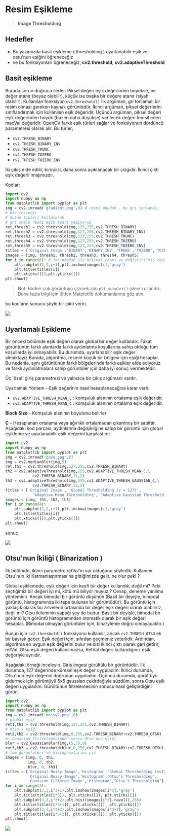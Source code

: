# Resim Eşikleme

> **Image Thresholding**

## Hedefler

- Bu yazımızda basit eşikleme \( thresholding \) uyarlanabilir eşik ve otsu'nun eşiğini
  öğreneceğiz
- ve bu fonksiyonları öğreneceğiz, **cv2.threshold**, **cv2.adaptiveThreshold**

## Basit eşikleme

Burada sorun doğruca ilerler. Piksel değeri eşik değerinden büyükse, bir değer atanır
\(beyaz olabilir\), küçük ise başka bir değere atanır \(siyah olabilir\). Kullanılan
fonksiyon `cv2.threshold()` İlk argüman, gri tonlamalı bir resim olması gereken kaynak
görüntüdür. İkinci argüman, piksel değerlerini sınıflandırmak için kullanılan eşik
değeridir. Üçüncü argüman, piksel değeri eşik değerinden büyük \(bazen daha düşükse\)
verilecek değeri temsil eden maxVal değeridir. OpenCV farklı eşik türleri sağlar ve
fonksiyonun dördüncü parametresi olarak alır. Bu türler;

- `cv2.THRESH_BINARY`
- `cv2.THRESH_BINARY_INV`
- `cv2.THRESH_TRUNC`
- `cv2.THRESH_TOZERO`
- `cv2.THRESH_TOZERO_INV`

İki çıkış elde edilir, birincisi, daha sonra açıklanacak bir çizgidir. İkinci çıktı eşik
değerli imajımızdır.

Kodlar:

```python
import cv2
import numpy as np
from matplotlib import pyplot as plt
img = cv2.imread('gradient.png',0) # resmi okuduk , bu gri tonlamalı
# bir resindir
# bütün tipleri kullanarak
# gri skala resmi eşik ayarı yapıyoruz
ret,thresh1 = cv2.threshold(img,127,255,cv2.THRESH_BINARY)
ret,thresh2 = cv2.threshold(img,127,255,cv2.THRESH_BINARY_INV)
ret,thresh3 = cv2.threshold(img,127,255,cv2.THRESH_TRUNC)
ret,thresh4 = cv2.threshold(img,127,255,cv2.THRESH_TOZERO)
ret,thresh5 = cv2.threshold(img,127,255,cv2.THRESH_TOZERO_INV)
titles = ['Original Image','BINARY','BINARY_INV','TRUNC','TOZERO','TOZERO_INV'] # liste tanımlayıp yukarıda yaptığımız eşik ayarlarını ve isimlerini iki farklı listeye atıyoruz
images = [img, thresh1, thresh2, thresh3, thresh4, thresh5]
for i in range(6): # for dögüsü ile orjinal resmi ve değiştirilmiş resmi ekrana vereceğiz
    plt.subplot(2,3,i+1),plt.imshow(images[i],'gray')
    plt.title(titles[i])
    plt.xticks([]),plt.yticks([])
plt.show()
```

> Not; Birden çok görüntüyü çizmek için `plt.subplot()` işlevi kullandık. Daha fazla
> bilgi için lütfen Matplotlib dokümanlarına göz atın.

bu kodların sonucu şöyle bir çıktı veriri.

![](https://github.com/abidrahmank/OpenCV2-Python-Tutorials/raw/master/source/py_tutorials/py_imgproc/py_thresholding/images/threshold.jpg?style=center)

## Uyarlamalı Eşikleme

Bir önceki bölümde eşik değeri olarak global bir değer kullandık. Fakat görüntünün
farklı alanlarda farklı aydınlatma koşullarına sahip olduğu tüm koşullarda iyi
olmayabilir. Bu durumda, uyarlanabilir eşik değer almaktayız.Burada, algoritma, resmin
küçük bir bölgesi için eşiği hesaplar. Bu nedenle, aynı görüntünün farklı bölgelerinde
farklı eşikler elde ediyoruz ve farklı aydınlatmalara sahip görüntüler için daha iyi
sonuç vermektedir.

Üç 'özel' giriş parametresi ve yalnızca bir çıkış argümanı vardır.

Uyarlamalı Yöntem - Eşik değerinin nasıl hesaplanacağına karar verir.

- `cv2.ADAPTIVE_THRESH_MEAN_C` : komşuluk alanının ortalama eşik değeridir.
- `cv2.ADAPTIVE_THRESH_MEAN_C` : komşuluk alanının ortalama eşik değeridir.

**Block Size** - Komşuluk alanının boyutunu belirler

**C** - Hesaplanan ortalama veya ağırlıklı ortalamadan çıkarılmış bir sabittir.
Aşağıdaki kod parçası, aydınlatma değişikliğine sahip bir görüntü için global eşikleme
ve uyarlanabilir eşik değerini karşılaştırır:

```python
import cv2
import numpy as np
from matplotlib import pyplot as plt
img = cv2.imread('dave.jpg',0)
img = cv2.medianBlur(img,5)
ret,th1 = cv2.threshold(img,127,255,cv2.THRESH_BINARY)
th2 = cv2.adaptiveThreshold(img,255,cv2.ADAPTIVE_THRESH_MEAN_C,\
            cv2.THRESH_BINARY,11,2)
th3 = cv2.adaptiveThreshold(img,255,cv2.ADAPTIVE_THRESH_GAUSSIAN_C,\
            cv2.THRESH_BINARY,11,2)
titles = ['Original Image', 'Global Thresholding (v = 127)',
            'Adaptive Mean Thresholding', 'Adaptive Gaussian Thresholding']
images = [img, th1, th2, th3]
for i in range(4):
    plt.subplot(2,2,i+1),plt.imshow(images[i],'gray')
    plt.title(titles[i])
    plt.xticks([]),plt.yticks([])
plt.show()
```

sonuç

![](https://github.com/abidrahmank/OpenCV2-Python-Tutorials/raw/master/source/py_tutorials/py_imgproc/py_thresholding/images/ada_threshold.jpg?style=center)

## Otsu'nun İkiliği \( Binarization \)

İlk bölümde, ikinci parametre retVal'ın var olduğunu söyledik. Kullanımı Otsu'nun İki
Katmanlaştırması'na gittiğimizde gelir. ne olur peki ?

Global eşiklemede, eşik değeri için keyfi bir değer kullandık, değil mi? Peki seçtiğimiz
bir değeri iyi mi, kötü mü biliyor muyuz ? Cevap, deneme yanılma yöntemidir. Ancak
bimodal bir görüntü düşünün \(Basit bir deyişle, bimodal görüntü, histogramında iki tepe
bulunan bir görüntüdür\). Bu görüntü için yaklaşık olarak bu zirvelerin ortasında bir
değer eşik değeri olarak alabiliriz, değil mi? Otsu ikileminin yaptığı şey de budur.
Basit bir deyişle, bimodal bir görüntü için görüntü histogramından otomatik olarak bir
eşik değeri hesaplar. \(Bimodal olmayan görüntüler için, binaryleme doğru
olmayacaktır.\)

Bunun için `cv2.threshold()` fonksiyonu kullanılır, ancak `cv2.THRESH_OTSU` ek bir
bayrak geçer. Eşik değeri için, sıfırdan geçmeniz yeterlidir. Ardından, algoritma en
uygun eşik değerini bulur ve sizi ikinci çıktı olarak geri getirir, retVal. Otsu eşik
değeri kullanılmazsa, RetVal değeri kullandığınız eşik değeriyle aynıdır.

Aşağıdaki örneği inceleyin. Giriş imgesi gürültülü bir görüntüdür. İlk durumda, 127
değerinde küresel eşik değer uyguladım. İkinci durumda, Otsu'nun eşik değerini doğrudan
uyguladım. Üçüncü durumda, gürültüyü gidermek için görüntüyü 5x5 gaussian çekirdeğiyle
süzdüm, sonra Otsu eşik değeri uyguladım. Gürültünün filtrelemesinin sonucu nasıl
geliştirdiğini görün.

```python
import cv2
import numpy as np
from matplotlib import pyplot as plt
img = cv2.imread('noisy2.png',0)
# global eşik
ret1,th1 = cv2.threshold(img,127,255,cv2.THRESH_BINARY)
# Otsu's eşiği
ret2,th2 = cv2.threshold(img,0,255,cv2.THRESH_BINARY+cv2.THRESH_OTSU)
#  Gaussian flitrelemesinden sonra Otsu'nun eşiği
blur = cv2.GaussianBlur(img,(5,5),0)
ret3,th3 = cv2.threshold(blur,0,255,cv2.THRESH_BINARY+cv2.THRESH_OTSU)
# tüm görüntüleri ve histogramlarını çiz
images = [img, 0, th1,
          img, 0, th2,
          blur, 0, th3]
titles = ['Original Noisy Image','Histogram','Global Thresholding (v=127)',
          'Original Noisy Image','Histogram',"Otsu's Thresholding",
          'Gaussian filtered Image','Histogram',"Otsu's Thresholding"]
for i in range(3):
    plt.subplot(3,3,i*3+1),plt.imshow(images[i*3],'gray')
    plt.title(titles[i*3]), plt.xticks([]), plt.yticks([])
    plt.subplot(3,3,i*3+2),plt.hist(images[i*3].ravel(),256)
    plt.title(titles[i*3+1]), plt.xticks([]), plt.yticks([])
    plt.subplot(3,3,i*3+3),plt.imshow(images[i*3+2],'gray')
    plt.title(titles[i*3+2]), plt.xticks([]), plt.yticks([])
plt.show()
```

![](https://github.com/abidrahmank/OpenCV2-Python-Tutorials/raw/master/source/py_tutorials/py_imgproc/py_thresholding/images/otsu.jpg?style=center)
